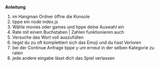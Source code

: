 **Anleitung** 

1. im Hangman Ordner öffne die Konsole
2. tippe ein node index.js
3. Wähle movies oder games und tippe deine Auswahl ein
4. Rate mit einem Buchstaben | Zahlen funktionieren auch
5. Versuche das Wort voll auszufüllen
6. liegst du zu oft komplettiert sich das Emoji und du hast Verloren
7. bei der Continue Anfrage tippe y um erneut in der selben Kategorie zu raten
8. jede andere eingabe lässt dich das Spiel verlassen

